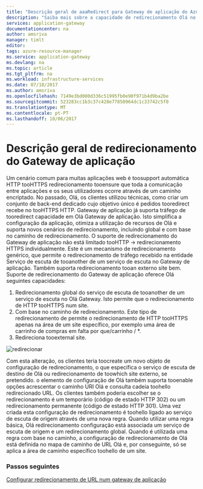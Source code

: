 ```yaml
---
title: "Descrição geral de aaaRedirect para Gateway de aplicação do Azure | Microsoft Docs"
description: "Saiba mais sobre a capacidade de redirecionamento Olá no Gateway de aplicação do Azure"
services: application-gateway
documentationcenter: na
author: amsriva
manager: timlt
editor: 
tags: azure-resource-manager
ms.service: application-gateway
ms.devlang: na
ms.topic: article
ms.tgt_pltfrm: na
ms.workload: infrastructure-services
ms.date: 07/18/2017
ms.author: amsriva
ms.openlocfilehash: 7149e3bd000d336c51995fb0e90f971b4d9ba2be
ms.sourcegitcommit: 523283cc1b3c37c428e77850964dc1c33742c5f0
ms.translationtype: MT
ms.contentlocale: pt-PT
ms.lasthandoff: 10/06/2017
---
```

# <a name="application-gateway-redirect-overview"></a>Descrição geral de redirecionamento do Gateway de aplicação

Um cenário comum para muitas aplicações web é toosupport automática HTTP tooHTTPS redirecionamento tooensure que toda a comunicação entre aplicações e os seus utilizadores ocorre através de um caminho encriptado. No passado, Olá, os clientes utilizou técnicas, como criar um conjunto de back-end dedicado cujo objetivo único é pedidos tooredirect recebe no tooHTTPS HTTP.  Gateway de aplicação já suporta tráfego de tooredirect capacidade em Olá Gateway de aplicação. Isto simplifica a configuração da aplicação, otimiza a utilização de recursos de Olá e suporta novos cenários de redirecionamento, incluindo global e com base no caminho de redirecionamento. O suporte de redirecionamento do Gateway de aplicação não está limitado tooHTTP -> redirecionamento HTTPS individualmente. Este é um mecanismo de redirecionamento genérico, que permite o redirecionamento de tráfego recebido na entidade Serviço de escuta de tooanother de um serviço de escuta no Gateway de aplicação. Também suporta redirecionamento tooan externo site bem. Suporte de redirecionamento do Gateway de aplicação oferece Olá seguintes capacidades:

1. Redirecionamento global do serviço de escuta de tooanother de um serviço de escuta no Olá Gateway. Isto permite que o redirecionamento de HTTP tooHTTPS num site.
2. Com base no caminho de redirecionamento. Este tipo de redirecionamento de permite o redirecionamento de HTTP tooHTTPS apenas na área de um site específico, por exemplo uma área de carrinho de compras em falta por que/carrinho / *.
3. Redireciona tooexternal site.

![redirecionar](./media/application-gateway-redirect-overview/redirect.png)

Com esta alteração, os clientes teria toocreate um novo objeto de configuração de redirecionamento, o que especifica o serviço de escuta de destino de Olá ou redirecionamento de toowhich site externo, se pretendido. o elemento de configuração de Olá também suporta tooenable opções acrescentar o caminho URI Olá e consulta cadeia toohello redirecionado URL. Os clientes também poderia escolher se o redirecionamento é um temporário (código de estado HTTP 302) ou um redirecionamento permanente (código de estado HTTP 301). Uma vez criada esta configuração de redirecionamento é toohello ligado ao serviço de escuta de origem através de uma nova regra. Quando utilizar uma regra básica, Olá redirecionamento configuração está associada um serviço de escuta de origem e um redirecionamento global. Quando é utilizada uma regra com base no caminho, a configuração de redirecionamento de Olá está definida no mapa de caminho de URL Olá e, por conseguinte, só se aplica a área de caminho específico toohello de um site.

### <a name="next-steps"></a>Passos seguintes

[Configurar redirecionamento de URL num gateway de aplicação](application-gateway-configure-redirect-powershell.md)

